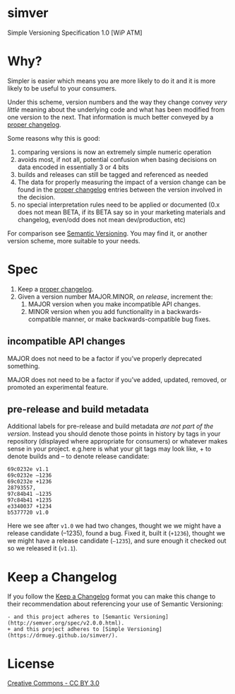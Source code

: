 # simver

Simple Versioning Specification 1.0 [WiP ATM]

# Why?

Simpler is easier which means you are more likely to do it and it is more likely to be useful to your consumers.

Under this scheme, version numbers and the way they change convey *very little* meaning about the underlying code and what has been modified from one version to the next. That information is much better conveyed by a [proper changelog](http://keepachangelog.com/en/1.0.0/).

Some reasons why this is good:

1. comparing versions is now an extremely simple numeric operation
2. avoids most, if not all, potential confusion when basing decisions on data encoded in essentially 3 or 4 bits
3. builds and releases can still be tagged and referenced as needed
4. The data for properly measuring the impact of a version change can be found in the [proper changelog](http://keepachangelog.com/en/1.0.0/) entries between the version involved in the decision.
5. no special interpretation rules need to be applied or documented (0.x does not mean BETA, if its BETA say so in your marketing materials and changelog, even/odd does not mean dev/production, etc)

For comparison see [Semantic Versioning](http://semver.org/). You may find it, or another version scheme, more suitable to your needs.

# Spec

1. Keep a [proper changelog](http://keepachangelog.com/en/1.0.0/). 
2. Given a version number MAJOR.MINOR, _on release_, increment the:
   1. MAJOR version when you make incompatible API changes.
   2. MINOR version when you add functionality in a backwards-compatible manner, or make backwards-compatible bug fixes.

## incompatible API changes

MAJOR does not need to be a factor if you’ve properly deprecated something.

MAJOR does not need to be a factor if you’ve added, updated, removed, or promoted an experimental feature.

## pre-release and build metadata

Additional labels for pre-release and build metadata _are not part of the version_. Instead you should denote those points in history by tags in your repository (displayed where appropriate for consumers) or whatever makes sense in your project. e.g.here is what your git tags may look like, + to denote builds and – to denote release candidate:
```
69c0232e v1.1
69c0232e –1236
69c0232e +1236
28793557, 
97c84b41 –1235
97c84b41 +1235
e3340037 +1234
b5377720 v1.0
```

Here we see after `v1.0` we had two changes, thought we we might have a release candidate (–1235), found a bug. Fixed it, built it (`+1236`), thought we we might have a release candidate (`–1235`), and sure enough it checked out so we released it (`v1.1`).

# Keep a Changelog

If you follow the [Keep a Changelog](http://keepachangelog.com/en/1.0.0/) format you can make this change to their recommendation about referencing your use of Semantic Versioning:

```
- and this project adheres to [Semantic Versioning](http://semver.org/spec/v2.0.0.html).
+ and this project adheres to [Simple Versioning](https://drmuey.github.io/simver/).
```

# License

[Creative Commons - CC BY 3.0](https://creativecommons.org/licenses/by/3.0/)
